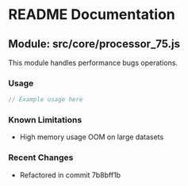 # README Documentation

## Module: src/core/processor_75.js

This module handles performance bugs operations.

### Usage

```java
// Example usage here
```

### Known Limitations

- High memory usage OOM on large datasets

### Recent Changes

- Refactored in commit 7b8bff1b
